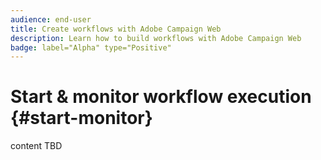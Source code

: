 ```yaml
---
audience: end-user
title: Create workflows with Adobe Campaign Web
description: Learn how to build workflows with Adobe Campaign Web
badge: label="Alpha" type="Positive"
---
```


# Start & monitor workflow execution {#start-monitor}

content TBD
